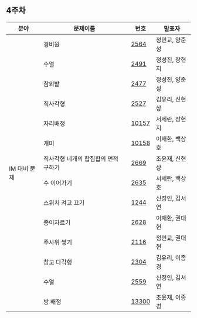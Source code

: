 ## 4주차

<table>
  <thead>
    <tr>
      <th>
        분야
      </th>
      <th>
        문제이름
      </th>
      <th>
        번호
      </th>
      <th>
        발표자
      </th>
    </tr>
  </thead>
  <tbody>
    <tr>
      <td rowspan ="14">
        IM 대비 문제
      </td>
      <td>
        	경비원
      </td>
      <td>
        <a href="https://www.acmicpc.net/problem/2564">2564</a>
      </td>
      <td>
        정민교, 양준성
      </td>
    </tr>
    <tr>
    <td>
        	수열
      </td>
      <td>
        <a href="https://www.acmicpc.net/problem/2491">2491</a>
      </td>
      <td>
        정성진, 장현지
      </td>
    </tr>
    <tr>
    <td>
        	참외밭
      </td>
      <td>
        <a href="https://www.acmicpc.net/problem/2477">2477</a>
      </td>
      <td>
        정성진, 양준성
      </td>
    </tr>
    <tr>
    <td>
        	직사각형
      </td>
      <td>
        <a href="https://www.acmicpc.net/problem/2527">2527</a>
      </td>
      <td>
        김유리, 신현상
      </td>
    </tr>
    <tr>
    <td>
        	자리배정
      </td>
      <td>
        <a href="https://www.acmicpc.net/problem/10157">10157</a>
      </td>
      <td>
        서세란, 장현지
      </td>
    </tr>
    <tr>
    <td>
        	개미
      </td>
      <td>
        <a href="https://www.acmicpc.net/problem/10158">10158</a>
      </td>
      <td>
        이재환, 백상호
      </td>
    </tr>
    <tr>
    <td>
        	직사각형 네개의 합집합의 면적 구하기
      </td>
      <td>
        <a href="https://www.acmicpc.net/problem/2669">2669</a>
      </td>
      <td>
        조윤재, 신현상
      </td>
    </tr>
    <tr>
    <td>
        	수 이어가기
      </td>
      <td>
        <a href="https://www.acmicpc.net/problem/2635">2635</a>
      </td>
      <td>
        서세란, 백상호
      </td>
    </tr>
    <tr>
    <td>
        	스위치 켜고 끄기
      </td>
      <td>
        <a href="https://www.acmicpc.net/problem/1244">1244</a>
      </td>
      <td>
        신정인, 김서연
      </td>
    </tr>
    <tr>
    <td>
        	종이자르기
      </td>
      <td>
        <a href="https://www.acmicpc.net/problem/2628">2628</a>
      </td>
      <td>
        이재환, 권대현
      </td>
    </tr>
    <tr>
    <td>
        	주사위 쌓기
      </td>
      <td>
        <a href="https://www.acmicpc.net/problem/2116">2116</a>
      </td>
      <td>
        정민교, 권대현
      </td>
    </tr>
    <tr>
    <td>
        	창고 다각형
      </td>
      <td>
        <a href="https://www.acmicpc.net/problem/2304">2304</a>
      </td>
      <td>
        김유리, 이종경
      </td>
    </tr>
    <tr>
    <td>
        	수열
      </td>
      <td>
        <a href="https://www.acmicpc.net/problem/2559">2559</a>
      </td>
      <td>
        신정인, 김서연
      </td>
    </tr>
    <tr>
    <td>
        	방 배정
      </td>
      <td>
        <a href="https://www.acmicpc.net/problem/13300">13300</a>
      </td>
      <td>
        조윤재, 이종경
      </td>
    </tr>
  </tbody>
</table>
